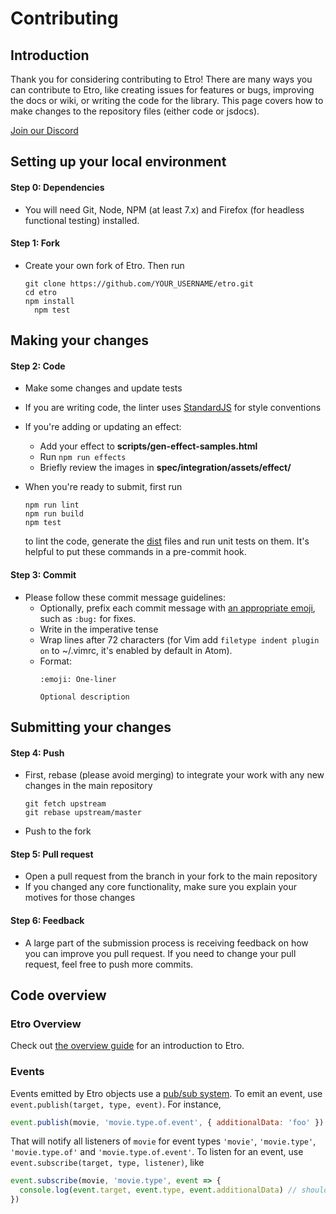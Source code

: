 # Contributing

## Introduction

Thank you for considering contributing to Etro! There are many ways you can contribute to Etro, like creating issues for features or bugs, improving the docs or wiki, or writing the code for the library. This page covers how to make changes to the repository files (either code or jsdocs).

[Join our Discord](https://discord.gg/myrBsQ8Cht)

## Setting up your local environment

#### Step 0: Dependencies

- You will need Git, Node, NPM (at least 7.x) and Firefox (for headless functional testing) installed.

#### Step 1: Fork

- Create your own fork of Etro. Then run

  ```
  git clone https://github.com/YOUR_USERNAME/etro.git
  cd etro
  npm install
	npm test
  ```

## Making your changes

#### Step 2: Code

- Make some changes and update tests
- If you are writing code, the linter uses [StandardJS](https://standardjs.com/rules.html) for style conventions
- If you're adding or updating an effect:
	- Add your effect to **scripts/gen-effect-samples.html**
	- Run `npm run effects`
	- Briefly review the images in **spec/integration/assets/effect/**
- When you're ready to submit, first run
  ```
  npm run lint
  npm run build
  npm test
  ```

  to lint the code, generate the [dist](dist) files and run unit tests on them. It's helpful to put these commands in a pre-commit hook.

#### Step 3: Commit

- Please follow these commit message guidelines:
  - Optionally, prefix each commit message with [an appropriate emoji](https://gitmoji.dev), such as `:bug:` for fixes.
  - Write in the imperative tense
  - Wrap lines after 72 characters (for Vim add `filetype indent plugin on` to ~/.vimrc, it's enabled by default in Atom).
  - Format:
    ```
    :emoji: One-liner

    Optional description
    ```

## Submitting your changes

#### Step 4: Push

- First, rebase (please avoid merging) to integrate your work with any new changes in the main repository

  ```
  git fetch upstream
  git rebase upstream/master
  ```

- Push to the fork

#### Step 5: Pull request

- Open a pull request from the branch in your fork to the main repository
- If you changed any core functionality, make sure you explain your motives for those changes

#### Step 6: Feedback

- A large part of the submission process is receiving feedback on how you can improve you pull request. If you need to change your pull request, feel free to push more commits.

## Code overview

### Etro Overview

Check out [the overview guide](https://etrojs.dev/docs/overview) for an introduction to Etro.

### Events

Events emitted by Etro objects use a [pub/sub system](https://en.wikipedia.org/wiki/Publish%E2%80%93subscribe_pattern). To emit an event, use `event.publish(target, type, event)`. For instance,

```js
event.publish(movie, 'movie.type.of.event', { additionalData: 'foo' })
```

That will notify all listeners of `movie` for event types `'movie'`, `'movie.type'`, `'movie.type.of'` and `'movie.type.of.event'`. To listen for an event, use `event.subscribe(target, type, listener)`, like

```js
event.subscribe(movie, 'movie.type', event => {
  console.log(event.target, event.type, event.additionalData) // should print the movie, 'movie.type.of.event', 'foo'
})
```
